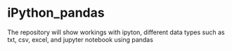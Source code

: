 # iPython_pandas
The repository will show workings with ipyton, different data types such as txt, csv, excel, and jupyter notebook using pandas
